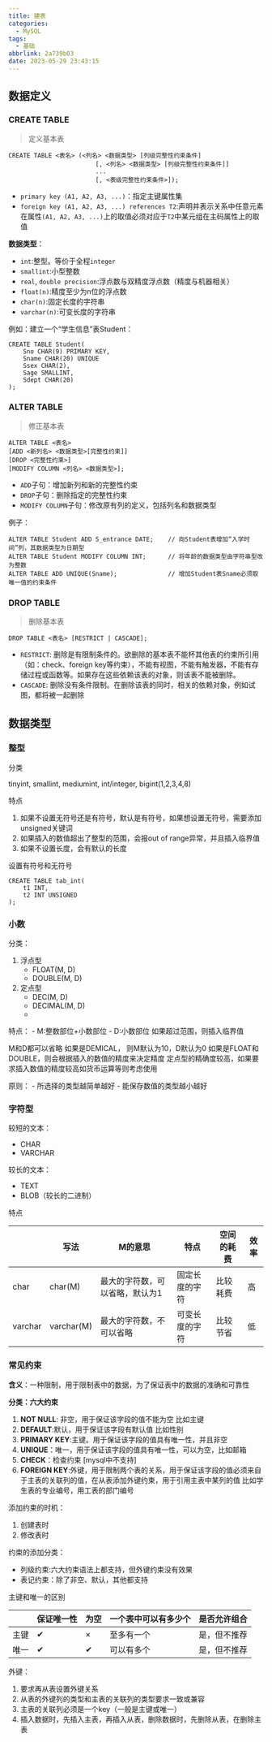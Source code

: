 ```yaml
---
title: 建表
categories:
  - MySQL
tags:
  - 基础
abbrlink: 2a739b03
date: 2023-05-29 23:43:15
---
```


## 数据定义

### CREATE TABLE

> 定义基本表

```mysql
CREATE TABLE <表名> (<列名> <数据类型> [列级完整性约束条件]
                        [, <列名> <数据类型> [列级完整性约束条件]]
                        ...
                        [, <表级完整性约束条件>]);
```
- `primary key (A1, A2, A3, ...)`：指定主键属性集
- `foreign key (A1, A2, A3, ...) references T2`:声明并表示关系中任意元素在属性`(A1, A2, A3, ...)`上的取值必须对应于`T2`中某元组在主码属性上的取值

**数据类型**：
- `int`:整型。等价于全程`integer`
- `smallint`:小型整数
- `real`, `double precision`:浮点数与双精度浮点数（精度与机器相关）
- `float(n)`:精度至少为n位的浮点数
- `char(n)`:固定长度的字符串
- `varchar(n)`:可变长度的字符串

例如：建立一个“学生信息”表Student：

```mysql
CREATE TABLE Student(
    Sno CHAR(9) PRIMARY KEY,
    Sname CHAR(20) UNIQUE
    Ssex CHAR(2),
    Sage SMALLINT,
    Sdept CHAR(20)
);
```

### ALTER TABLE

> 修正基本表

```mysql
ALTER TABLE <表名>
[ADD <新列名> <数据类型>[完整性约束]]
[DROP <完整性约束>]
[MODIFY COLUMN <列名> <数据类型>];
```

- `ADD`子句：增加新列和新的完整性约束
- `DROP`子句：删除指定的完整性约束
- `MODIFY COLUMN`子句：修改原有列的定义，包括列名和数据类型


例子：
```mysql
ALTER TABLE Student ADD S_entrance DATE;    // 向Student表增加“入学时间”列，其数据类型为日期型
ALTER TABLE Student MODIFY COLUMN INT;      // 将年龄的数据类型由字符串型改为整数
ALTER TABLE ADD UNIQUE(Sname);              // 增加Student表Sname必须取唯一值的约束条件
```

### DROP TABLE

> 删除基本表

```mysql
DROP TABLE <表名> [RESTRICT | CASCADE];
```

- `RESTRICT`: 删除是有限制条件的。欲删除的基本表不能杯其他表的约束所引用（如：check、foreign key等约束），不能有视图，不能有触发器，不能有存储过程或函数等。如果存在这些依赖该表的对象，则该表不能被删除。
- `CASCADE`: 删除没有条件限制。在删除该表的同时，相关的依赖对象，例如试图，都将被一起删除

## 数据类型

### 整型

分类

tinyint, smallint, mediumint, int/integer, bigint(1,2,3,4,8)

特点

1. 如果不设置无符号还是有符号，默认是有符号，如果想设置无符号，需要添加unsigned关键词
2. 如果插入的数值超出了整型的范围，会报out of range异常，并且插入临界值 
3. 如果不设置长度，会有默认的长度

设置有符号和无符号

```mysql
CREATE TABLE tab_int(
	t1 INT,
    t2 INT UNSIGNED
);
```

### 小数

分类：

1. 浮点型 
	- FLOAT(M, D)
    - DOUBLE(M, D)
2. 定点型 
	- DEC(M, D)
    - DECIMAL(M, D)
    - 
特点：
	- M:整数部位+小数部位 
    - D:小数部位
如果超过范围，则插入临界值 
    
M和D都可以省略
如果是DEMICAL， 则M默认为10，D默认为0
如果是FLOAT和DOUBLE，则会根据插入的数值的精度来决定精度 
定点型的精确度较高，如果要求插入数值的精度较高如货币运算等则考虑使用

原则：
	- 所选择的类型越简单越好 
    - 能保存数值的类型越小越好

### 字符型

较短的文本： 
- CHAR
- VARCHAR

较长的文本： 
- TEXT
- BLOB（较长的二进制） 

特点

|  | 写法 | M的意思 | 特点 | 空间的耗费 | 效率 |
| -- | -- | -- | -- | -- | -- |
| char | char(M) | 最大的字符数，可以省略，默认为1 | 固定长度的字符 | 比较耗费 | 高 |
| varchar | varchar(M) | 最大的字符数，不可以省略 | 可变长度的字符 | 比较节省 | 低 |

### 常见约束

**含义**：一种限制，用于限制表中的数据，为了保证表中的数据的准确和可靠性 

**分类：六大约束**
1. **NOT NULL**: 非空，用于保证该字段的值不能为空 比如主键 
2. **DEFAULT**:默认，用于保证该字段有默认值 比如性别
3. **PRIMARY KEY**:主键。用于保证该字段的值具有唯一性，并且非空 
4. **UNIQUE**：唯一，用于保证该字段的值具有唯一性，可以为空，比如邮箱
5. **CHECK**：检查约束 [mysql中不支持]
6. **FOREIGN KEY**:外键，用于限制两个表的关系，用于保证该字段的值必须来自于主表的关联列的值，在从表添加外键约束，用于引用主表中某列的值 比如学生表的专业编号，用工表的部门编号 

添加约束的时机：
1. 创建表时 
2. 修改表时 

约束的添加分类： 
- 列级约束:六大约束语法上都支持，但外键约束没有效果 
- 表记约束：除了非空、默认，其他都支持 

主键和唯一的区别

|  | 保证唯一性 | 为空 | 一个表中可以有多少个 | 是否允许组合 |
| -- | -- | -- | -- | -- |
| 主键 | ✔ | × | 至多有一个 | 是，但不推荐 |
| 唯一 | ✔ | ✔ | 可以有多个 | 是，但不推荐 |

外键：
1. 要求再从表设置外键关系 
2. 从表的外键列的类型和主表的关联列的类型要求一致或兼容
3. 主表的关联列必须是一个key（一般是主键或唯一） 
4. 插入数据时，先插入主表，再插入从表，删除数据时，先删除从表，在删除主表 

